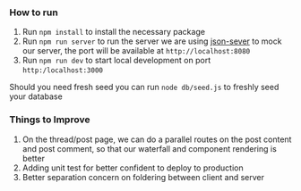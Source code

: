 ### How to run

1. Run `npm install` to install the necessary package
2. Run `npm run server` to run the server we are using [json-sever](https://github.com/typicode/json-server) to mock our server, the port will be available at `http://localhost:8080`
3. Run `npm run dev` to start local development on port `http:/localhost:3000`

Should you need fresh seed you can run `node db/seed.js` to freshly seed your database

### Things to Improve

1. On the thread/post page, we can do a parallel routes on the post content and post comment, so that our waterfall and component rendering is better
2. Adding unit test for better confident to deploy to production
3. Better separation concern on foldering between client and server